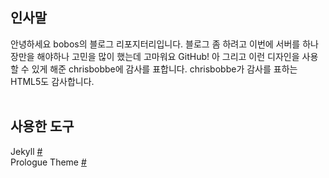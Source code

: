 ## 인사말
안녕하세요 bobos의 블로그 리포지터리입니다. 블로그 좀 하려고 이번에 서버를 하나 장만을 해야하나 고민을 많이 했는데 고마워요 GitHub! 아 그리고 이런 디자인을 사용할 수 있게 해준 chrisbobbe에 감사를 표합니다. chrisbobbe가 감사를 표하는 HTML5도 감사합니다. <br>
<br>

## 사용한 도구
Jekyll [#](https://jekyllrb.com)<br>
Prologue Theme [#](https://github.com/chrisbobbe/jekyll-theme-prologue)<br>
